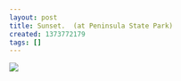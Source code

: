 ```yaml
---
layout: post
title: Sunset.  (at Peninsula State Park)
created: 1373772179
tags: []
---
```

![](http://25.media.tumblr.com/e55759f974231209798608c5ba9f69c2/tumblr_mpwpebdiu31rsr8w3o1_500.jpg)


